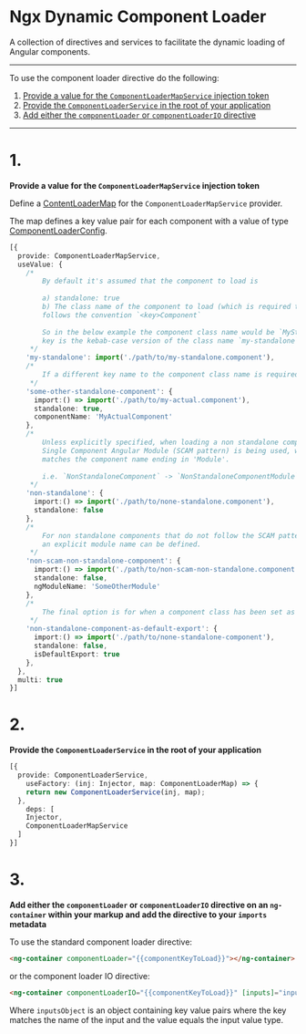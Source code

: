 # Ngx Dynamic Component Loader

A collection of directives and services to facilitate the dynamic loading of Angular components.

---

To use the component loader directive do the following:

1) [Provide a value for the `ComponentLoaderMapService` injection token](#1)
2) [Provide the `ComponentLoaderService` in the root of your application](#2)
3) [Add either the `componentLoader` or `componentLoaderIO` directive](#3)

---

# 1.

**Provide a value for the `ComponentLoaderMapService` injection token**

Define a [ContentLoaderMap](https://github.com/jamesbrobb/jbr/blob/main/libraries/ui/src/lib/component-loader/component-loader.service.ts#L16) for the `ComponentLoaderMapService` provider.

The map defines a key value pair for each component with a value of type [ComponentLoaderConfig](https://github.com/jamesbrobb/jbr/blob/main/libraries/ui/src/lib/component-loader/component-loader.service.ts#L8).

```ts
[{
  provide: ComponentLoaderMapService,
  useValue: {
    /*  
        By default it's assumed that the component to load is
        
        a) standalone: true
        b) The class name of the component to load (which is required to access the component once it's loaded)
        follows the convention `<key>Component`
        
        So in the below example the component class name would be `MyStandaloneComponent` and the
        key is the kebab-case version of the class name `my-standalone` minus 'Component'. 
     */
    'my-standalone': import('./path/to/my-standalone.component'),
    /*
        If a different key name to the component class name is required, the component name can be explicitly defined.
     */
    'some-other-standalone-component': {
      import:() => import('./path/to/my-actual.component'),
      standalone: true,
      componentName: 'MyActualComponent'
    },
    /*
        Unless explicitly specified, when loading a non standalone component it's assumed that a
        Single Component Angular Module (SCAM pattern) is being used, whereby the module name
        matches the component name ending in 'Module'.
        
        i.e. `NonStandaloneComponent` -> `NonStandaloneComponentModule`
     */
    'non-standalone': {
      import:() => import('./path/to/none-standalone.component'),
      standalone: false
    },
    /*
        For non standalone components that do not follow the SCAM pattern
        an explicit module name can be defined.
     */
    'non-scam-non-standalone-component': {
      import:() => import('./path/to/non-scam-non-standalone.component'),
      standalone: false,
      ngModuleName: 'SomeOtherModule'
    },
    /*
        The final option is for when a component class has been set as a default export.
     */
    'non-standalone-component-as-default-export': {
      import:() => import('./path/to/none-standalone-component'),
      standalone: false,
      isDefaultExport: true
    },
  },
  multi: true
}]
```

# 2.

**Provide the `ComponentLoaderService` in the root of your application**

```ts
[{
  provide: ComponentLoaderService,
    useFactory: (inj: Injector, map: ComponentLoaderMap) => {
    return new ComponentLoaderService(inj, map);
  },
    deps: [
    Injector,
    ComponentLoaderMapService
  ]
}]
```


# 3.

**Add either the `componentLoader` or `componentLoaderIO` directive on an `ng-container` within your markup and add the directive to your `imports` metadata**

To use the standard component loader directive:

```html
<ng-container componentLoader="{{componentKeyToLoad}}"></ng-container>
```

or the component loader IO directive:

```html
<ng-container componentLoaderIO="{{componentKeyToLoad}}" [inputs]="inputsObject"></ng-container>
```

Where `inputsObject` is an object containing key value pairs where the key matches the name
of the input and the value equals the input value type.

